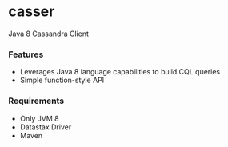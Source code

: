 # casser
Java 8 Cassandra Client

### Features

* Leverages Java 8 language capabilities to build CQL queries
* Simple function-style API

### Requirements

* Only JVM 8
* Datastax Driver
* Maven

